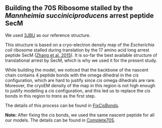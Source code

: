 ## Building the 70S Ribosome stalled by the _Mannheimia succiniciproducens_ arrest peptide SecM

We used [3JBU](https://www.rcsb.org/structure/3JBU) as our reference structure. 

This structure is based on a cryo-electron density map of the _Escherichia coli_ ribosome stalled during translation by the 17 amino acid long arrest peptide SecM ([Zhang et al. 2015](https://elifesciences.org/articles/09684)). It is so-far the best available structure of translational arrest by SecM, which is why we used it for the present study.

While building the model, we noticed that the backbone of the nascent chain contains 4 peptide bonds with the omega dihedral in the _cis_ configuration, which are hard to justify since _cis_ omega dihedrals are rare. Moreover, the cryoEM density of the map in this region is not high enough to justify modelling a _cis_ configuration, and this led us to replace the _cis_ bonds in this region to _trans_ as the first step. 

The details of this process can be found in [FixCisBonds](https://github.com/fatipardo/BuildRibosomeModel/tree/main/FixCisBonds).

**Note:** After fixing the cis bonds, we used the same nascent peptide for all our models. The details can be found in [Complete70S](https://github.com/fatipardo/BuildRibosomeModel/tree/main/Complete70S). 



